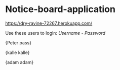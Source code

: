 # Notice-board-application
https://dry-ravine-72267.herokuapp.com/

Use these users to login:
*Username - Password*

{Peter pass}

{kalle kalle}

{adam adam}
